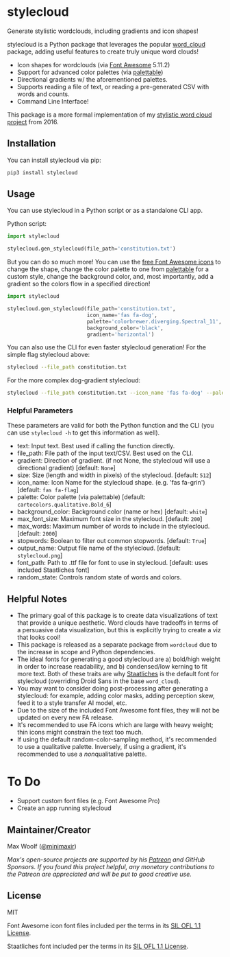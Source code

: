 # stylecloud

Generate stylistic wordclouds, including gradients and icon shapes!

stylecloud is a Python package that leverages the popular [word_cloud](https://github.com/amueller/word_cloud) package, adding useful features to create truly unique word clouds!

* Icon shapes for wordclouds (via [Font Awesome](https://fontawesome.com) 5.11.2)
* Support for advanced color palettes (via [palettable](https://jiffyclub.github.io/palettable/))
* Directional gradients w/ the aforementioned palettes.
* Supports reading a file of text, or reading a pre-generated CSV with words and counts.
* Command Line Interface!

This package is a more formal implementation of my [stylistic word cloud project](https://minimaxir.com/2016/05/wordclouds/) from 2016.

## Installation

You can install stylecloud via pip:

```sh
pip3 install stylecloud
```

## Usage

You can use stylecloud in a Python script or as a standalone CLI app.

Python script:

```python
import stylecloud

stylecloud.gen_stylecloud(file_path='constitution.txt')
```

But you can do so much more! You can use the [free Font Awesome icons](https://fontawesome.com/icons?d=gallery&m=free) to change the shape, change the color palette to one from [palettable](https://jiffyclub.github.io/palettable/) for a custom style, change the background color, and, most importantly, add a gradient so the colors flow in a specified direction!

```python
import stylecloud

stylecloud.gen_stylecloud(file_path='constitution.txt',
                          icon_name='fas fa-dog',
                          palette='colorbrewer.diverging.Spectral_11',
                          background_color='black',
                          gradient='horizontal')
```

You can also use the CLI for even faster stylecloud generation! For the simple flag stylecloud above:

```sh
stylecloud --file_path constitution.txt
```

For the more complex dog-gradient stylecloud:

```sh
stylecloud --file_path constitution.txt --icon_name 'fas fa-dog' --palette colorbrewer.diverging.Spectral_11 --background_color black --gradient horizontal
```

### Helpful Parameters

These parameters are valid for both the Python function and the CLI (you can use `stylecloud -h` to get this information as well).

* text: Input text. Best used if calling the function directly.
* file_path: File path of the input text/CSV. Best used on the CLI.
* gradient: Direction of gradient. (if not None, the stylecloud will use a directional gradient) [default: `None`]
* size: Size (length and width in pixels) of the stylecloud. [default: `512`]
* icon_name: Icon Name for the stylecloud shape. (e.g. 'fas fa-grin') [default: `fas fa-flag`]
* palette: Color palette (via palettable) [default: `cartocolors.qualitative.Bold_6`]
* background_color: Background color (name or hex) [default: `white`]
* max_font_size: Maximum font size in the stylecloud. [default: `200`]
* max_words: Maximum number of words to include in the stylecloud. [default: `2000`]
* stopwords: Boolean to filter out common stopwords. [default: `True`]
* output_name: Output file name of the stylecloud. [default: `stylecloud.png`]
* font_path: Path to .ttf file for font to use in stylecloud. [default: uses included Staatliches font]
* random_state: Controls random state of words and colors.

## Helpful Notes

* The primary goal of this package is to create data visualizations of text that provide a unique aesthetic. Word clouds have tradeoffs in terms of a persuasive data visualization, but this is explicitly trying to create a viz that looks cool!
* This package is released as a separate package from `wordcloud` due to the increase in scope and Python dependencies.
* The ideal fonts for generating a good stylecloud are a) bold/high weight in order to increase readability, and b) condensed/low kerning to fit more text. Both of these traits are why [Staatliches](https://fonts.google.com/specimen/Staatliches) is the default font for stylecloud (overriding Droid Sans in the base `word_cloud`).
* You may want to consider doing post-processing after generating a stylecloud: for example, adding color masks, adding perception skew, feed it to a style transfer AI model, etc.
* Due to the size of the included Font Awesome font files, they will not be updated on every new FA release.
* It's recommended to use FA icons which are large with heavy weight; thin icons might constrain the text too much.
* If using the default random-color-sampling method, it's recommended to use a qualitative palette. Inversely, if using a gradient, it's recommended to use a *non*qualitative palette.
  
# To Do

* Support custom font files (e.g. Font Awesome Pro)
* Create an app running stylecloud

## Maintainer/Creator

Max Woolf ([@minimaxir](https://minimaxir.com))

*Max's open-source projects are supported by his [Patreon](https://www.patreon.com/minimaxir) and GitHub Sponsors. If you found this project helpful, any monetary contributions to the Patreon are appreciated and will be put to good creative use.*

## License

MIT

Font Awesome icon font files included per the terms in its [SIL OFL 1.1 License](https://scripts.sil.org/cms/scripts/page.php?site_id=nrsi&id=OFL).

Staatliches font included per the terms in its [SIL OFL 1.1 License](https://scripts.sil.org/cms/scripts/page.php?site_id=nrsi&id=OFL).
